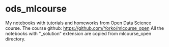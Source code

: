 # ods_mlcourse
My notebooks with tutorials and homeworks from Open Data Science course.
The course github:  <https://github.com/Yorko/mlcourse_open>
All the notebooks with  "_solution" extension are copied from mlcourse_open directory.


